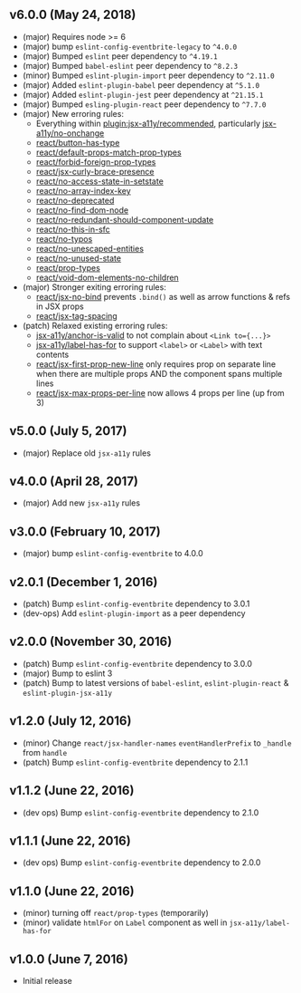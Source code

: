 ## v6.0.0 (May 24, 2018)
- (major) Requires node >= 6
- (major) bump `eslint-config-eventbrite-legacy` to `^4.0.0`
- (major) Bumped `eslint` peer dependency to `^4.19.1`
- (major) Bumped `babel-eslint` peer dependency to `^8.2.3`
- (minor) Bumped `eslint-plugin-import` peer dependency to `^2.11.0`
- (major) Added `eslint-plugin-babel` peer dependency at `^5.1.0`
- (major) Added `eslint-plugin-jest` peer dependency at `^21.15.1`
- (major) Bumped `esling-plugin-react` peer dependency to `^7.7.0`
- (major) New erroring rules:
  * Everything within [plugin:jsx-a11y/recommended](https://github.com/evcohen/eslint-plugin-jsx-a11y/), particularly [jsx-a11y/no-onchange](https://github.com/evcohen/eslint-plugin-jsx-a11y/blob/master/docs/rules/no-onchange.md)
  * [react/button-has-type](https://github.com/yannickcr/eslint-plugin-react/blob/master/docs/rules/button-has-type.md)
  * [react/default-props-match-prop-types](https://github.com/yannickcr/eslint-plugin-react/blob/master/docs/rules/default-props-match-prop-types.md)
  * [react/forbid-foreign-prop-types](https://github.com/yannickcr/eslint-plugin-react/blob/master/docs/rules/forbid-foreign-prop-types.md)
  * [react/jsx-curly-brace-presence](https://github.com/yannickcr/eslint-plugin-react/blob/master/docs/rules/jsx-curly-brace-presence.md)
  * [react/no-access-state-in-setstate](https://github.com/yannickcr/eslint-plugin-react/blob/master/docs/rules/no-access-state-in-setstate.md)
  * [react/no-array-index-key](https://github.com/yannickcr/eslint-plugin-react/blob/master/docs/rules/no-array-index-key.md)
  * [react/no-deprecated](https://github.com/yannickcr/eslint-plugin-react/blob/master/docs/rules/no-deprecated.md)
  * [react/no-find-dom-node](https://github.com/yannickcr/eslint-plugin-react/blob/master/docs/rules/no-find-dom-node.md)
  * [react/no-redundant-should-component-update](https://github.com/yannickcr/eslint-plugin-react/blob/master/docs/rules/no-redundant-should-component-update.md)
  * [react/no-this-in-sfc](https://github.com/yannickcr/eslint-plugin-react/blob/master/docs/rules/no-this-in-sfc.md)
  * [react/no-typos](https://github.com/yannickcr/eslint-plugin-react/blob/master/docs/rules/no-typos.md)
  * [react/no-unescaped-entities](https://github.com/yannickcr/eslint-plugin-react/blob/master/docs/rules/no-unescaped-entities.md)
  * [react/no-unused-state](https://github.com/yannickcr/eslint-plugin-react/blob/master/docs/rules/no-unused-state.md)
  * [react/prop-types](https://github.com/yannickcr/eslint-plugin-react/blob/master/docs/rules/prop-types.md)
  * [react/void-dom-elements-no-children](https://github.com/yannickcr/eslint-plugin-react/blob/master/docs/rules/void-dom-elements-no-children.md)
- (major) Stronger exiting erroring rules:
  * [react/jsx-no-bind](https://github.com/yannickcr/eslint-plugin-react/blob/master/docs/rules/jsx-no-bind.md) prevents `.bind()` as well as arrow functions & refs in JSX props
  * [react/jsx-tag-spacing](https://github.com/yannickcr/eslint-plugin-react/blob/master/docs/rules/jsx-tag-spacing.md)
- (patch) Relaxed existing erroring rules:
  * [jsx-a11y/anchor-is-valid](https://github.com/evcohen/eslint-plugin-jsx-a11y/blob/master/docs/rules/anchor-is-valid.md) to not complain about `<Link to={...}>`
  * [jsx-a11y/label-has-for](https://github.com/evcohen/eslint-plugin-jsx-a11y/blob/master/docs/rules/label-has-for.md) to support `<label>` or `<Label>` with text contents
  * [react/jsx-first-prop-new-line](https://github.com/yannickcr/eslint-plugin-react/blob/master/docs/rules/jsx-first-prop-new-line.md) only requires prop on separate line when there are multiple props AND the component spans multiple lines
  * [react/jsx-max-props-per-line](https://github.com/yannickcr/eslint-plugin-react/blob/master/docs/rules/jsx-max-props-per-line.md) now allows 4 props per line (up from 3)

## v5.0.0 (July 5, 2017)
- (major) Replace old `jsx-a11y` rules

## v4.0.0 (April 28, 2017)
- (major) Add new `jsx-a11y` rules

## v3.0.0 (February 10, 2017)
- (major) bump `eslint-config-eventbrite` to 4.0.0

## v2.0.1 (December 1, 2016)
- (patch) Bump `eslint-config-eventbrite` dependency to 3.0.1
- (dev-ops) Add `eslint-plugin-import` as a peer dependency

## v2.0.0 (November 30, 2016)
- (patch) Bump `eslint-config-eventbrite` dependency to 3.0.0
- (major) Bump to eslint 3
- (patch) Bump to latest versions of `babel-eslint`, `eslint-plugin-react` & `eslint-plugin-jsx-a11y`

## v1.2.0 (July 12, 2016)
- (minor) Change `react/jsx-handler-names` `eventHandlerPrefix` to `_handle` from `handle`
- (patch) Bump `eslint-config-eventbrite` dependency to 2.1.1

## v1.1.2 (June 22, 2016)
- (dev ops) Bump `eslint-config-eventbrite` dependency to 2.1.0

## v1.1.1 (June 22, 2016)
- (dev ops) Bump `eslint-config-eventbrite` dependency to 2.0.0

## v1.1.0 (June 22, 2016)
- (minor) turning off `react/prop-types` (temporarily)
- (minor) validate `htmlFor` on `Label` component as well in `jsx-a11y/label-has-for`

## v1.0.0 (June 7, 2016)
- Initial release

